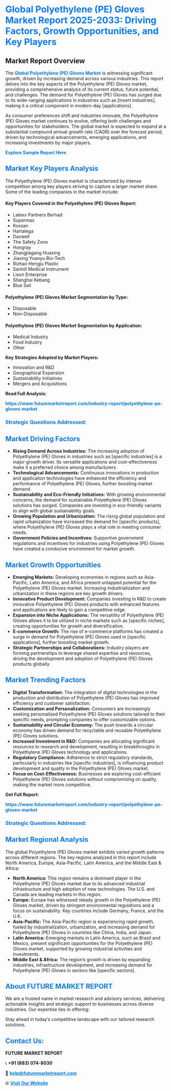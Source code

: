 <h1 style="color: #007BFF;">Global Polyethylene (PE) Gloves Market Report 2025-2033: Driving Factors, Growth Opportunities, and Key Players</h1>

<section id="overview">
<h2>Market Report Overview</h2>
<p>The <a href="https://www.futuremarketreport.com/industry-report/polyethylene-pe-gloves-market" style="color: #007BFF; text-decoration: none;"><strong>Global Polyethylene (PE) Gloves Market</strong></a> is witnessing significant growth, driven by increasing demand across various industries. This report delves into the key aspects of the Polyethylene (PE) Gloves market, providing a comprehensive analysis of its current status, future potential, and challenges. The demand for Polyethylene (PE) Gloves has surged due to its wide-ranging applications in industries such as [insert industries], making it a critical component in modern-day [applications].</p>
<p>As consumer preferences shift and industries innovate, the Polyethylene (PE) Gloves market continues to evolve, offering both challenges and opportunities for stakeholders. The global market is expected to expand at a substantial compound annual growth rate (CAGR) over the forecast period, driven by technological advancements, emerging applications, and increasing investments by major players.</p>
</section>

<section id="overview">
<p><a href="https://www.futuremarketreport.com/request-sample/reportId=106823" style="color: #007BFF; text-decoration: none;"><strong>Explore Sample Report Here</strong></a></p>
</section>

<section id="key-players">
<h2 style="color: #007BFF;">Market Key Players Analysis</h2>
<p>The Polyethylene (PE) Gloves market is characterized by intense competition among key players striving to capture a larger market share. Some of the leading companies in the market include:</p>
<h4>Key Players Covered in the Polyethylene (PE) Gloves Report:</h4>
<ul><li>Latexx Partners Berhad</li><li>Supermax</li><li>Kossan</li><li>Hartalega</li><li>Daxwell</li><li>The Safety Zone</li><li>Hongray</li><li>Zhangjiagang Huaxing</li><li>Jiaxing Yuanyu Bio-Tech</li><li>Rizhao Hengju Plastic</li><li>Sanhill Medical Instrument</li><li>Lison Enterprise</li><li>Shanghai Kebang</li><li>Blue Sail</li></ul>
<h4>Polyethylene (PE) Gloves Market Segmentation by Type:</h4>
<ul><li>Disposable</li><li>Non-Disposable</li></ul>

<h4>Polyethylene (PE) Gloves Market Segmentation by Application:</h4>
<ul><li>Medical Industry</li><li>Food Industry</li><li>Other</li></ul>
<p><strong>Key Strategies Adopted by Market Players:</strong></p>
<ul>
<li>Innovation and R&D</li>
<li>Geographical Expansion</li>
<li>Sustainability Initiatives</li>
<li>Mergers and Acquisitions</li>
</ul>
</section>

<section>
<p><strong>Read Full Analysis: </strong></p><a href="https://www.futuremarketreport.com/industry-report/polyethylene-pe-gloves-market" style="color: #007BFF; text-decoration: none;"><strong>https://www.futuremarketreport.com/industry-report/polyethylene-pe-gloves-market</strong></a>
<h3 style="color: #007BFF;">Strategic Questions Addressed:</h3>
</section>

<section id="driving-factors">
<h2 style="color: #007BFF;">Market Driving Factors</h2>
<ul>
<li><strong>Rising Demand Across Industries:</strong> The increasing adoption of Polyethylene (PE) Gloves in industries such as [specific industries] is a major growth driver. Its versatile applications and cost-effectiveness make it a preferred choice among manufacturers.</li>
<li><strong>Technological Advancements:</strong> Continuous innovations in production and application technologies have enhanced the efficiency and performance of Polyethylene (PE) Gloves, further boosting market demand.</li>
<li><strong>Sustainability and Eco-Friendly Initiatives:</strong> With growing environmental concerns, the demand for sustainable Polyethylene (PE) Gloves solutions has surged. Companies are investing in eco-friendly variants to align with global sustainability goals.</li>
<li><strong>Growing Population and Urbanization:</strong> The rising global population and rapid urbanization have increased the demand for [specific products], where Polyethylene (PE) Gloves plays a vital role in meeting consumer needs.</li>
<li><strong>Government Policies and Incentives:</strong> Supportive government regulations and incentives for industries using Polyethylene (PE) Gloves have created a conducive environment for market growth.</li>
</ul>
</section>

<section id="growth-opportunities">
<h2 style="color: #007BFF;">Market Growth Opportunities</h2>
<ul>
<li><strong>Emerging Markets:</strong> Developing economies in regions such as Asia-Pacific, Latin America, and Africa present untapped potential for the Polyethylene (PE) Gloves market. Increasing industrialization and urbanization in these regions are key growth drivers.</li>
<li><strong>Innovative Product Development:</strong> Companies investing in R&D to create innovative Polyethylene (PE) Gloves products with enhanced features and applications are likely to gain a competitive edge.</li>
<li><strong>Expansion into Niche Applications:</strong> The versatility of Polyethylene (PE) Gloves allows it to be utilized in niche markets such as [specific niches], creating opportunities for growth and diversification.</li>
<li><strong>E-commerce Growth:</strong> The rise of e-commerce platforms has created a surge in demand for Polyethylene (PE) Gloves used in [specific applications], further boosting market growth.</li>
<li><strong>Strategic Partnerships and Collaborations:</strong> Industry players are forming partnerships to leverage shared expertise and resources, driving the development and adoption of Polyethylene (PE) Gloves products globally.</li>
</ul>
</section>

<section id="trending-factors">
<h2 style="color: #007BFF;">Market Trending Factors</h2>
<ul>
<li><strong>Digital Transformation:</strong> The integration of digital technologies in the production and distribution of Polyethylene (PE) Gloves has improved efficiency and customer satisfaction.</li>
<li><strong>Customization and Personalization:</strong> Consumers are increasingly seeking personalized Polyethylene (PE) Gloves solutions tailored to their specific needs, prompting companies to offer customizable options.</li>
<li><strong>Sustainability and Circular Economy:</strong> The push towards a circular economy has driven demand for recyclable and reusable Polyethylene (PE) Gloves solutions.</li>
<li><strong>Increased Investment in R&D:</strong> Companies are allocating significant resources to research and development, resulting in breakthroughs in Polyethylene (PE) Gloves technology and applications.</li>
<li><strong>Regulatory Compliance:</strong> Adherence to strict regulatory standards, particularly in industries like [specific industries], is influencing product development and quality in the Polyethylene (PE) Gloves market.</li>
<li><strong>Focus on Cost-Effectiveness:</strong> Businesses are exploring cost-efficient Polyethylene (PE) Gloves solutions without compromising on quality, making the market more competitive.</li>
</ul>
</section>

<section>
<p><strong>Get Full Report: </strong></p><a href="https://www.futuremarketreport.com/industry-report/polyethylene-pe-gloves-market" style="color: #007BFF; text-decoration: none;"><strong>https://www.futuremarketreport.com/industry-report/polyethylene-pe-gloves-market</strong></a>
<h3 style="color: #007BFF;">Strategic Questions Addressed:</h3>
</section>


<section id="regional-analysis">
<h2 style="color: #007BFF;">Market Regional Analysis</h2>
<p>The global Polyethylene (PE) Gloves market exhibits varied growth patterns across different regions. The key regions analyzed in this report include North America, Europe, Asia-Pacific, Latin America, and the Middle East & Africa:</p>
<ul>
<li><strong>North America:</strong> This region remains a dominant player in the Polyethylene (PE) Gloves market due to its advanced industrial infrastructure and high adoption of new technologies. The U.S. and Canada are leading markets in this region.</li>
<li><strong>Europe:</strong> Europe has witnessed steady growth in the Polyethylene (PE) Gloves market, driven by stringent environmental regulations and a focus on sustainability. Key countries include Germany, France, and the U.K.</li>
<li><strong>Asia-Pacific:</strong> The Asia-Pacific region is experiencing rapid growth, fueled by industrialization, urbanization, and increasing demand for Polyethylene (PE) Gloves in countries like China, India, and Japan.</li>
<li><strong>Latin America:</strong> Emerging markets in Latin America, such as Brazil and Mexico, present significant opportunities for the Polyethylene (PE) Gloves market, supported by growing industrial activities and investments.</li>
<li><strong>Middle East & Africa:</strong> The region’s growth is driven by expanding industries, infrastructure development, and increasing demand for Polyethylene (PE) Gloves in sectors like [specific sectors].</li>
</ul>
</section>

<footer>
<h2 style="color: #007BFF;">About FUTURE MARKET REPORT</h2>
<p>We are a trusted name in market research and advisory services, delivering actionable insights and strategic support to businesses across diverse industries. Our expertise lies in offering:</p>

<p>Stay ahead in today’s competitive landscape with our tailored research solutions.</p>

<h2 style="color: #007BFF;">Contact Us:</h2>
<p><strong>FUTURE MARKET REPORT</strong></p>
<p>📞 <strong>+91 (883) 074-8030</strong></p>
<p>📧 <strong><a href="mailto:help@futuremarketreport.com" style="color: #007BFF;">help@futuremarketreport.com</a></strong></p>
<p>🌐 <strong><a href="https://www.futuremarketreport.com/" style="color: #007BFF;">Visit Our Website</a></strong></p>
</footer>
